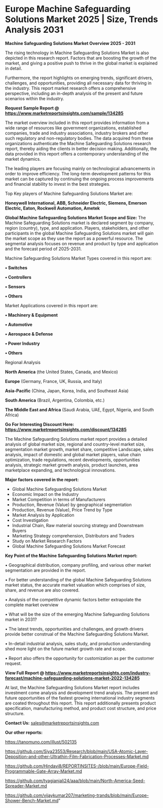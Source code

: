 # Europe Machine Safeguarding Solutions Market 2025 | Size, Trends Analysis 2031

<Strong> Machine Safeguarding Solutions Market Overview 2025 - 2031</strong>

The rising technology in Machine Safeguarding Solutions Market is also depicted in this research report. Factors that are boosting the growth of the market, and giving a positive push to thrive in the global market is explained in detail.

Furthermore, the report highlights on emerging trends, significant drivers, challenges, and opportunities, providing all necessary data for thriving in the industry. This report market research offers a comprehensive perspective, including an in-depth analysis of the present and future scenarios within the industry.

<strong>Request Sample Report @ <a href=https://www.marketreportsinsights.com/sample/134285>https://www.marketreportsinsights.com/sample/134285</a></strong>

The market overview included in this report provides information from a wide range of resources like government organizations, established companies, trade and industry associations, industry brokers and other such regulatory and non-regulatory bodies. The data acquired from these organizations authenticate the Machine Safeguarding Solutions research report, thereby aiding the clients in better decision making. Additionally, the data provided in this report offers a contemporary understanding of the market dynamics.

The leading players are focusing mainly on technological advancements in order to improve efficiency. The long-term development patterns for this market can be captured by continuing the ongoing process improvements and financial stability to invest in the best strategies.

Top Key players of Machine Safeguarding Solutions Market are:

<strong>Honeywell International, ABB, Schneider Electric, Siemens, Emerson Electric, Eaton, Rockwell Automation, Ametek</strong>

<strong><b>Global Machine Safeguarding Solutions Market Scope and Size:</b></strong>
The Machine Safeguarding Solutions market is declared segment by company, region (country), type, and application. Players, stakeholders, and other participants in the global Machine Safeguarding Solutions market will gain the market scope as they use the report as a powerful resource. The segmental analysis focuses on revenue and product by type and application and the forecast period of 2025-2031.

Machine Safeguarding Solutions Market Types covered in this report are:

<strong>• Switches

• Controllers

• Sensors

• Others</strong>

Market Applications covered in this report are:

<strong>• Machinery & Equipment

• Automotive

• Aerospace & Defense

• Power Industry

• Others</strong> 

Regional Analysis

<strong>North America</strong> (the United States, Canada, and Mexico)

<strong>Europe</strong> (Germany, France, UK, Russia, and Italy)

<strong>Asia-Pacific</strong> (China, Japan, Korea, India, and Southeast Asia)

<strong>South America</strong> (Brazil, Argentina, Colombia, etc.)

<strong>The Middle East and Africa</strong> (Saudi Arabia, UAE, Egypt, Nigeria, and South Africa)

<strong>Go For Interesting Discount Here: <a href=https://www.marketreportsinsights.com/discount/134285>https://www.marketreportsinsights.com/discount/134285</a></strong>

The Machine Safeguarding Solutions market report provides a detailed analysis of global market size, regional and country-level market size, segmentation market growth, market share, competitive Landscape, sales analysis, impact of domestic and global market players, value chain optimization, trade regulations, recent developments, opportunities analysis, strategic market growth analysis, product launches, area marketplace expanding, and technological innovations.

<strong><b>Major factors covered in the report:</b></strong>
<ul>
  <li>Global Machine Safeguarding Solutions Market </li>
  <li>Economic Impact on the Industry</li>
  <li>Market Competition in terms of Manufacturers</li>
  <li>Production, Revenue (Value) by geographical segmentation</li>
  <li>Production, Revenue (Value), Price Trend by Type</li>
  <li>Market Analysis by Application</li>
  <li>Cost Investigation</li>
  <li>Industrial Chain, Raw material sourcing strategy and Downstream Buyers</li>
  <li>Marketing Strategy comprehension, Distributors and Traders</li>
  <li>Study on Market Research Factors</li>
  <li>Global Machine Safeguarding Solutions Market Forecast</li>
</ul>

<strong><b>Key Point of the Machine Safeguarding Solutions Market report:</b></strong>

• Geographical distribution, company profiling, and various other market segmentation are provided in the report.

• For better understanding of the global Machine Safeguarding Solutions market status, the accurate market valuation which comprises of size, share, and revenue are also covered.

• Analysis of the competitive dynamic factors better extrapolate the complete market overview

• What will be the size of the emerging Machine Safeguarding Solutions market in 2031?

• The latest trends, opportunities and challenges, and growth drivers provide better construal of the Machine Safeguarding Solutions Market.

• In-detail industrial analysis, sales study, and production understanding shed more light on the future market growth rate and scope.

• Report also offers the opportunity for customization as per the customer request.

<strong><b>View Full Report @ <a href=https://www.marketreportsinsights.com/industry-forecast/machine-safeguarding-solutions-market-2022-134285>https://www.marketreportsinsights.com/industry-forecast/machine-safeguarding-solutions-market-2022-134285</a></b></strong>


At last, the Machine Safeguarding Solutions Market report includes investment come analysis and development trend analysis. The present and future opportunities of the fastest growing international industry segments are coated throughout this report. This report additionally presents product specification, manufacturing method, and product cost structure, and price structure.

<strong>Contact Us:</strong>
sales@marketreportsinsights.com

<strong>Our other reports:</strong>

<a href=https://tanomuno.com/illust/502135>https://tanomuno.com/illust/502135</a>

<a href=https://github.com/Siya23553/Research/blob/main/USA-Atomic-Layer-Deposition-and-other-Ultrathin-Film-Fabrication-Processes-Market.md>https://github.com/Siya23553/Research/blob/main/USA-Atomic-Layer-Deposition-and-other-Ultrathin-Film-Fabrication-Processes-Market.md</a>

<a href=https://github.com/Hindavi8/REPORTINSITES-/blob/main/Europe-Field-Programmable-Gate-Array-Market.md>https://github.com/Hindavi8/REPORTINSITES-/blob/main/Europe-Field-Programmable-Gate-Array-Market.md</a>

<a href=https://github.com/tyagianjali24/aaa/blob/main/North-America-Seed-Spreader-Market.md>https://github.com/tyagianjali24/aaa/blob/main/North-America-Seed-Spreader-Market.md</a>

<a href=https://github.com/vijaykumar207/marketing-trands/blob/main/Europe-Shower-Bench-Market.md>https://github.com/vijaykumar207/marketing-trands/blob/main/Europe-Shower-Bench-Market.md</a>"
